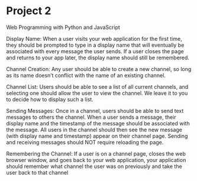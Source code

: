 # Project 2

Web Programming with Python and JavaScript

Display Name: When a user visits your web application for the first time, they should be prompted to type in a display name that will eventually be associated with every message the user sends. If a user closes the page and returns to your app later, the display name should still be remembered.

Channel Creation: Any user should be able to create a new channel, so long as its name doesn’t conflict with the name of an existing channel.

Channel List: Users should be able to see a list of all current channels, and selecting one should allow the user to view the channel. We leave it to you to decide how to display such a list.

Sending Messages: Once in a channel, users should be able to send text messages to others the channel. When a user sends a message, their display name and the timestamp of the message should be associated with the message. All users in the channel should then see the new message (with display name and timestamp) appear on their channel page. Sending and receiving messages should NOT require reloading the page.

Remembering the Channel: If a user is on a channel page, closes the web browser window, and goes back to your web application, your application should remember what channel the user was on previously and take the user back to that channel